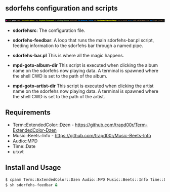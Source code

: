 sdorfehs configuration and scripts
----------------------------------

![img](./assets/sdorbar.png)

- **sdorfehsrc**: The configuration file.

- **sdorfehs-feedbar**:
A loop that runs the main sdorfehs-bar.pl script, feeding information to
the sdorfehs bar through a named pipe.

- **sdorfehs-bar.pl**
This is where all the magic happens.

- **mpd-goto-album-dir**
This script is executed when clicking the album name on the sdorfehs now
playing data. A terminal is spawned where the shell CWD is set to the path of the album.

- **mpd-goto-artist-dir**
This script is executed when clicking the artist name on the sdorfehs now
playing data. A terminal is spawned where the shell CWD is set to the path of the artist.

Requirements
------------

- Term::ExtendedColor::Dzen - https://github.com/trapd00r/Term-ExtendedColor-Dzen
- Music::Beets::Info - https://github.com/trapd00r/Music-Beets-Info
- Audio::MPD
- Time::Date
- urxvt

Install and Usage
-------

```sh
$ cpanm Term::ExtendedColor::Dzen Audio::MPD Music::Beets::Info Time::Date
$ sh sdorfehs-feedbar &

